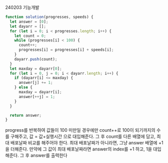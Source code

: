 240203 기능개발

```javascript
function solution(progresses, speeds) {
  let answer = [0];
  let dayarr = [];
  for (let i = 0; i < progresses.length; i++) {
    let count = 0;
    while (progresses[i] < 100) {
      count++;
      progresses[i] = progresses[i] + speeds[i];
    }
    dayarr.push(count);
  }
  let maxday = dayarr[0];
  for (let i = 0, j = 0; i < dayarr.length; i++) {
    if (dayarr[i] <= maxday) {
      answer[j] += 1;
    } else {
      maxday = dayarr[i];
      answer[++j] = 1;
    }
  }

  return answer;
}
```

progress를 반복하여 값들이 100 미만일 경우에만 count++로 100이 되기까지의 수를 구해주고, 값 = 값+실행시간 으로 대입해준다.
그 후 count를 다른 배열에 담고, 최대 배포날짜 비교를 해주어야 한다. 최대 배포날짜가 아니라면, 그냥 answer 배열에 +1을 더해준다. 만약에 그 값이 최대 배포날짜라면 answer의 index를 +1 하고, 1을 대입해준다. 그 후 answer를 출력한다
